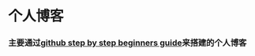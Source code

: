 # 个人博客
### 主要通过[github step by step beginners guide](http://jmcglone.com/guides/github-pages/)来搭建的个人博客

